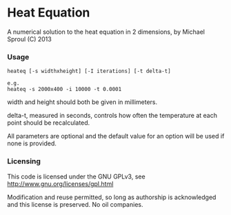 Heat Equation
============

A numerical solution to the heat equation in 2 dimensions, by Michael Sproul (C) 2013

### Usage

	heateq [-s widthxheight] [-I iterations] [-t delta-t]

	e.g.
	heateq -s 2000x400 -i 10000 -t 0.0001

width and height should both be given in millimeters.

delta-t, measured in seconds, controls how often the temperature at each point should be recalculated.

All parameters are optional and the default value for an option will be used if none is provided.

### Licensing
This code is licensed under the GNU GPLv3, see http://www.gnu.org/licenses/gpl.html

Modification and reuse permitted, so long as authorship is acknowledged and this license is preserved. No oil companies. 
